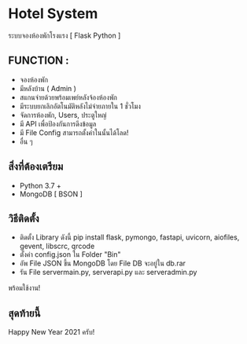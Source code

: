 # Hotel System

ระบบจองห้องพักโรงแรง [ Flask Python ]

## FUNCTION :
- จองห้องพัก
- มีหลังบ้าน ( Admin )
- สแกนจ่ายด้วยพร้อมเพย์หลังจ้องห้องพัก
- มีระบบยกเลิกอัตโนมัติหลังไม่จ่ายภายใน 1 ชั่วโมง
- จัดการห้องพัก, Users, ประตูใหญ่
- มี API เพื่อป้องกันการดึงข้อมูล
- มี  File Config สามารถตั้งค่าในนั้นได้โลด!
- อื่น ๆ 

## สิ่งที่ต้องเตรียม  
- Python 3.7 +
- MongoDB [ BSON ]

## วิธีติดตั้ง
- ติดตั้ง Library ดังนี้  pip install flask, pymongo, fastapi, uvicorn, aiofiles, gevent, libscrc, qrcode
- ตั้งค่า config.json ใน Folder "Bin" 
- อัพ File JSON ขึ้น MongoDB โดย File DB จะอยู่ใน db.rar
- รัน File servermain.py, serverapi.py และ serveradmin.py

พร้อมใช้งาน!

## สุดท้ายนี้
Happy New Year 2021 ครับ!
